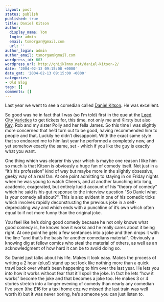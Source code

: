 ```yaml
---
layout: post
status: publish
published: true
title: Daniel Kitson
author:
  display_name: Tom
  login: admin
  email: tsmorgan@gmail.com
  url: ''
author_login: admin
author_email: tsmorgan@gmail.com
wordpress_id: 603
wordpress_url: http://ghijklmno.net/daniel-kitson-2/
date: '2004-02-13 09:15:00 +0000'
date_gmt: '2004-02-13 09:15:00 +0000'
categories:
- Old Blog
tags: []
comments: []
---
```

<!-- more -->

<p>Last year we went to see a comedian called <a href="http://ghijklmno.net/blog/1043742879/">Daniel Kitson</a>. He was excellent.</p>

<p>So good was he in fact that I was (so I&#8217;m told) first in the que at the <a href="http://www.leeds.gov.uk/CityVarieties/">Leed City Varieties</a> to get tickets for, this time, not only me and Kirsty but also <a href="http://sorehead.org/">Kev</a>, Rob and my sister Polly and her fella James. So this time I was slightly more concerned that he&#8217;d turn out to be good, having recommended him to people and that. Luckily he didn&#8217;t dissappoint. With the exact same style that so endeared me to him last year he performed a completely new, and yet somehow exactly the same, set - which if you like the guy is exactly what you want.</p>

<p>One thing which was clearer this year which is maybe one reason I like him so much is that Kitson is obviously a huge fan of comedy itself. Not just in a &#8220;it&#8217;s his profession&#8221; kind of way but maybe more in the slightly obsessive, geeky way of a real fan. At one point admitting to staying in on Friday nights when he was young to watch Cheers, and at another launching into long, academic, exagerated, but entirely lucid account of his &#8220;theory of comedy&#8221; which he said is his gut response to the interview question "So Daniel what is your comedy all about?". This is also evident in one of his comedic ticks which involves rapidly deconstructing the previous joke in a self-depreciating way and which ends with a punchline of it&#8217;s own which often equal to if not more funny than the original joke.</p>

<p>You feel like he&#8217;s doing good comedy because he not only knows what good comedy is, he knows how it works and he really cares about it being right. At one point he gets a few sentances into a joke and then drops it with the line "and that&#8217;s the basis for another comedians material". Obviously a knowing dig at fellow comics who steal the material of others, as well as an acknowledgment of how hard it can be to avoid doing so.</p>

<p>So Daniel just talks about his life. Makes it look easy. Makes the process of writing a 2 hour (plus!) stand up set look like nothing more than a quick trawl back over what&#8217;s been happening to him over the last year. He lets you into how it works without fear that it&#8217;ll spoil the joke. In fact he lets &#8220;how it works&#8221; become the joke and that becomes a joke too. He makes 3 or 4 stories stretch into a longer evening of comedy than nearly any comedian I&#8217;ve seen (the &pound;16 for a taxi home coz we missed the last train was well worth it) but it was never boring, he&#8217;s someone you can just listen to.</p>

